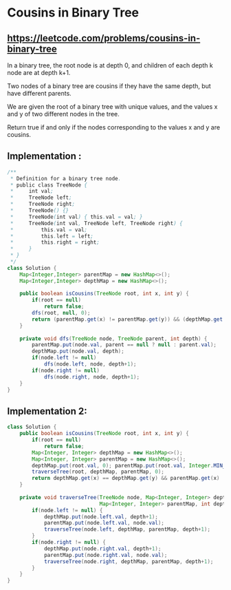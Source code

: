 # Cousins in Binary Tree
## https://leetcode.com/problems/cousins-in-binary-tree

In a binary tree, the root node is at depth 0, and children of each depth k node are at depth k+1.

Two nodes of a binary tree are cousins if they have the same depth, but have different parents.

We are given the root of a binary tree with unique values, and the values x and y of two different nodes in the tree.

Return true if and only if the nodes corresponding to the values x and y are cousins.


## Implementation :

```java
/**
 * Definition for a binary tree node.
 * public class TreeNode {
 *     int val;
 *     TreeNode left;
 *     TreeNode right;
 *     TreeNode() {}
 *     TreeNode(int val) { this.val = val; }
 *     TreeNode(int val, TreeNode left, TreeNode right) {
 *         this.val = val;
 *         this.left = left;
 *         this.right = right;
 *     }
 * }
 */
class Solution {
    Map<Integer,Integer> parentMap = new HashMap<>();
    Map<Integer,Integer> depthMap = new HashMap<>();
    
    public boolean isCousins(TreeNode root, int x, int y) {
        if(root == null)
            return false;
        dfs(root, null, 0);
        return (parentMap.get(x) != parentMap.get(y)) && (depthMap.get(x) == depthMap.get(y));
    }
    
    private void dfs(TreeNode node, TreeNode parent, int depth) {
        parentMap.put(node.val, parent == null ? null : parent.val);
        depthMap.put(node.val, depth);
        if(node.left != null)
            dfs(node.left, node, depth+1);
        if(node.right != null)
            dfs(node.right, node, depth+1);
    }
}
```

## Implementation 2:
```java
class Solution {
    public boolean isCousins(TreeNode root, int x, int y) {
        if(root == null)
            return false;
        Map<Integer, Integer> depthMap = new HashMap<>();
        Map<Integer, Integer> parentMap = new HashMap<>();
        depthMap.put(root.val, 0); parentMap.put(root.val, Integer.MIN_VALUE);
        traverseTree(root, depthMap, parentMap, 0);
        return depthMap.get(x) == depthMap.get(y) && parentMap.get(x) != parentMap.get(y);
    }
    
    private void traverseTree(TreeNode node, Map<Integer, Integer> depthMap, 
                              Map<Integer, Integer> parentMap, int depth) {
        if(node.left != null) {
            depthMap.put(node.left.val, depth+1);
            parentMap.put(node.left.val, node.val);
            traverseTree(node.left, depthMap, parentMap, depth+1);
        }
        if(node.right != null) {
            depthMap.put(node.right.val, depth+1);
            parentMap.put(node.right.val, node.val);
            traverseTree(node.right, depthMap, parentMap, depth+1);
        }
    }
}
```
